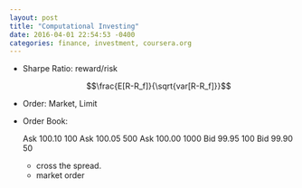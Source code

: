 ```yaml
---
layout: post
title: "Computational Investing"
date: 2016-04-01 22:54:53 -0400
categories: finance, investment, coursera.org
---
```


- Sharpe Ratio: reward/risk

    $$\frac{E[R-R_f]}{\sqrt{var[R-R_f]}}$$
	
- Order: Market, Limit
- Order Book:

    Ask 100.10 100
    Ask 100.05 500
    Ask 100.00 1000
	Bid 99.95 100
	Bid 99.90 50
	

    - cross the spread.
    - market order
